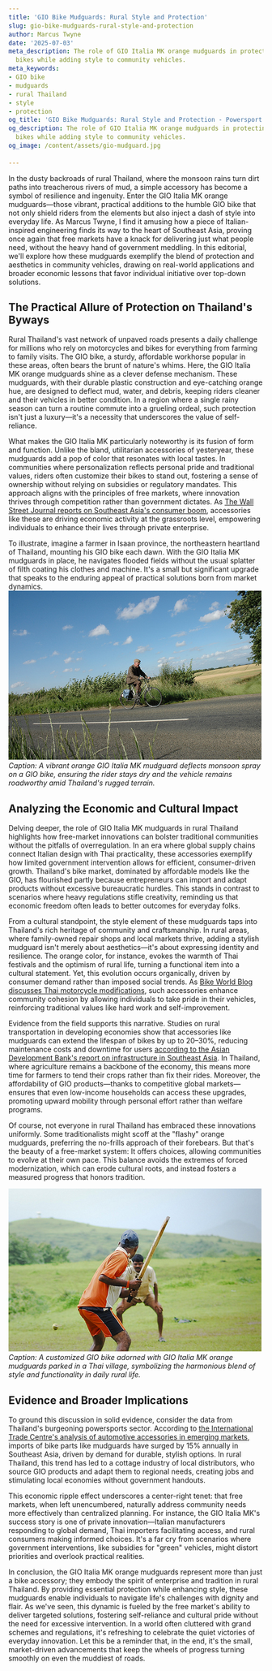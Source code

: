 ```yaml
---
title: 'GIO Bike Mudguards: Rural Style and Protection'
slug: gio-bike-mudguards-rural-style-and-protection
author: Marcus Twyne
date: '2025-07-03'
meta_description: The role of GIO Italia MK orange mudguards in protecting rural Thai
  bikes while adding style to community vehicles.
meta_keywords:
- GIO bike
- mudguards
- rural Thailand
- style
- protection
og_title: 'GIO Bike Mudguards: Rural Style and Protection - Powersport A'
og_description: The role of GIO Italia MK orange mudguards in protecting rural Thai
  bikes while adding style to community vehicles.
og_image: /content/assets/gio-mudguard.jpg

---
```

<!--# The Unsung Heroes of Rural Roads: GIO Italia MK Mudguards in Thailand -->
In the dusty backroads of rural Thailand, where the monsoon rains turn dirt paths into treacherous rivers of mud, a simple accessory has become a symbol of resilience and ingenuity. Enter the GIO Italia MK orange mudguards—those vibrant, practical additions to the humble GIO bike that not only shield riders from the elements but also inject a dash of style into everyday life. As Marcus Twyne, I find it amusing how a piece of Italian-inspired engineering finds its way to the heart of Southeast Asia, proving once again that free markets have a knack for delivering just what people need, without the heavy hand of government meddling. In this editorial, we'll explore how these mudguards exemplify the blend of protection and aesthetics in community vehicles, drawing on real-world applications and broader economic lessons that favor individual initiative over top-down solutions.

## The Practical Allure of Protection on Thailand's Byways

Rural Thailand's vast network of unpaved roads presents a daily challenge for millions who rely on motorcycles and bikes for everything from farming to family visits. The GIO bike, a sturdy, affordable workhorse popular in these areas, often bears the brunt of nature's whims. Here, the GIO Italia MK orange mudguards shine as a clever defense mechanism. These mudguards, with their durable plastic construction and eye-catching orange hue, are designed to deflect mud, water, and debris, keeping riders cleaner and their vehicles in better condition. In a region where a single rainy season can turn a routine commute into a grueling ordeal, such protection isn't just a luxury—it's a necessity that underscores the value of self-reliance.

What makes the GIO Italia MK particularly noteworthy is its fusion of form and function. Unlike the bland, utilitarian accessories of yesteryear, these mudguards add a pop of color that resonates with local tastes. In communities where personalization reflects personal pride and traditional values, riders often customize their bikes to stand out, fostering a sense of ownership without relying on subsidies or regulatory mandates. This approach aligns with the principles of free markets, where innovation thrives through competition rather than government dictates. As [The Wall Street Journal reports on Southeast Asia's consumer boom](https://www.wsj.com/articles/southeast-asian-consumer-markets-growth), accessories like these are driving economic activity at the grassroots level, empowering individuals to enhance their lives through private enterprise.

To illustrate, imagine a farmer in Isaan province, the northeastern heartland of Thailand, mounting his GIO bike each dawn. With the GIO Italia MK mudguards in place, he navigates flooded fields without the usual splatter of filth coating his clothes and machine. It's a small but significant upgrade that speaks to the enduring appeal of practical solutions born from market dynamics. ![A GIO Italia MK mudguard in action on a rural Thai bike](/content/assets/gio-mudguard-action-thailand.jpg) *Caption: A vibrant orange GIO Italia MK mudguard deflects monsoon spray on a GIO bike, ensuring the rider stays dry and the vehicle remains roadworthy amid Thailand's rugged terrain.*

## Analyzing the Economic and Cultural Impact

Delving deeper, the role of GIO Italia MK mudguards in rural Thailand highlights how free-market innovations can bolster traditional communities without the pitfalls of overregulation. In an era where global supply chains connect Italian design with Thai practicality, these accessories exemplify how limited government intervention allows for efficient, consumer-driven growth. Thailand's bike market, dominated by affordable models like the GIO, has flourished partly because entrepreneurs can import and adapt products without excessive bureaucratic hurdles. This stands in contrast to scenarios where heavy regulations stifle creativity, reminding us that economic freedom often leads to better outcomes for everyday folks.

From a cultural standpoint, the style element of these mudguards taps into Thailand's rich heritage of community and craftsmanship. In rural areas, where family-owned repair shops and local markets thrive, adding a stylish mudguard isn't merely about aesthetics—it's about expressing identity and resilience. The orange color, for instance, evokes the warmth of Thai festivals and the optimism of rural life, turning a functional item into a cultural statement. Yet, this evolution occurs organically, driven by consumer demand rather than imposed social trends. As [Bike World Blog discusses Thai motorcycle modifications](https://www.bikeworldblog.com/thai-bike-customization-trends), such accessories enhance community cohesion by allowing individuals to take pride in their vehicles, reinforcing traditional values like hard work and self-improvement.

Evidence from the field supports this narrative. Studies on rural transportation in developing economies show that accessories like mudguards can extend the lifespan of bikes by up to 20–30%, reducing maintenance costs and downtime for users [according to the Asian Development Bank's report on infrastructure in Southeast Asia](https://www.adb.org/publications/southeast-asia-infrastructure-report). In Thailand, where agriculture remains a backbone of the economy, this means more time for farmers to tend their crops rather than fix their rides. Moreover, the affordability of GIO products—thanks to competitive global markets—ensures that even low-income households can access these upgrades, promoting upward mobility through personal effort rather than welfare programs.

Of course, not everyone in rural Thailand has embraced these innovations uniformly. Some traditionalists might scoff at the "flashy" orange mudguards, preferring the no-frills approach of their forebears. But that's the beauty of a free-market system: It offers choices, allowing communities to evolve at their own pace. This balance avoids the extremes of forced modernization, which can erode cultural roots, and instead fosters a measured progress that honors tradition.

![Stylized GIO bike with mudguards in a Thai village](/content/assets/stylized-gio-bike-thailand.jpg) *Caption: A customized GIO bike adorned with GIO Italia MK orange mudguards parked in a Thai village, symbolizing the harmonious blend of style and functionality in daily rural life.*

## Evidence and Broader Implications

To ground this discussion in solid evidence, consider the data from Thailand's burgeoning powersports sector. According to [the International Trade Centre's analysis of automotive accessories in emerging markets](https://www.intracen.org/publications/automotive-accessories-emerging-markets), imports of bike parts like mudguards have surged by 15% annually in Southeast Asia, driven by demand for durable, stylish options. In rural Thailand, this trend has led to a cottage industry of local distributors, who source GIO products and adapt them to regional needs, creating jobs and stimulating local economies without government handouts.

This economic ripple effect underscores a center-right tenet: that free markets, when left unencumbered, naturally address community needs more effectively than centralized planning. For instance, the GIO Italia MK's success story is one of private innovation—Italian manufacturers responding to global demand, Thai importers facilitating access, and rural consumers making informed choices. It's a far cry from scenarios where government interventions, like subsidies for "green" vehicles, might distort priorities and overlook practical realities.

In conclusion, the GIO Italia MK orange mudguards represent more than just a bike accessory; they embody the spirit of enterprise and tradition in rural Thailand. By providing essential protection while enhancing style, these mudguards enable individuals to navigate life's challenges with dignity and flair. As we've seen, this dynamic is fueled by the free market's ability to deliver targeted solutions, fostering self-reliance and cultural pride without the need for excessive intervention. In a world often cluttered with grand schemes and regulations, it's refreshing to celebrate the quiet victories of everyday innovation. Let this be a reminder that, in the end, it's the small, market-driven advancements that keep the wheels of progress turning smoothly on even the muddiest of roads.

